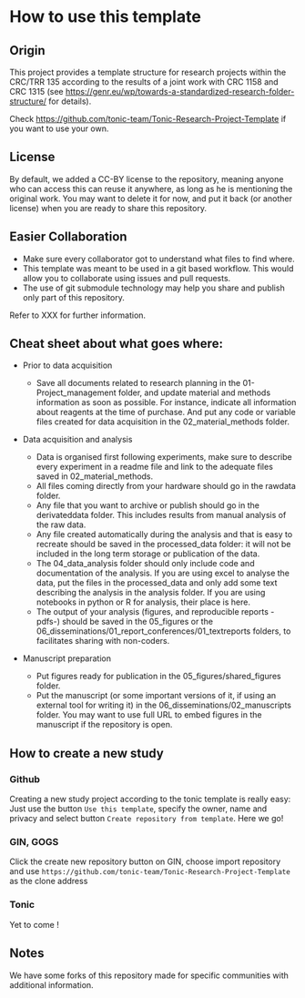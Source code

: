 # How to use this template

## Origin

This project provides a template structure for research projects within the CRC/TRR 135 according to the results of a joint work with CRC 1158 and CRC 1315 (see <https://genr.eu/wp/towards-a-standardized-research-folder-structure/> for details).

Check <https://github.com/tonic-team/Tonic-Research-Project-Template> if you want to use your own.

## License

By default, we added a CC-BY license to the repository, meaning anyone who can access this can reuse it anywhere, as long as he is mentioning the original work. You may want to delete it for now, and put it back (or another license) when you are ready to share this repository.

## Easier Collaboration

- Make sure every collaborator got to understand what files to find where.
- This template was meant to be used in a git based workflow. This would allow you to collaborate using issues and pull requests.
- The use of git submodule technology may help you share and publish only part of this repository. 

Refer to XXX for further information.

## Cheat sheet about what goes where:

- Prior to data acquisition
    - Save all documents related to research planning in the 01-Project_management folder, and update material and methods information as soon as possible.
      For instance, indicate all information about reagents at the time of purchase.
      And put any code or variable files created for data acquisition in the 02_material_methods folder.

- Data acquisition and analysis
    - Data is organised first following experiments, make sure to describe every experiment in a readme file and link to the adequate files saved in 02_material_methods.
    - All files coming directly from your hardware should go in the rawdata folder.
    - Any file that you want to archive or publish should go in the derivateddata folder. This includes results from manual analysis of the raw data.
    - Any file created automatically during the analysis and that is easy to recreate should be saved in the processed_data folder: it will not be included in the long term storage or publication of the data.
    - The 04_data_analysis folder should only include code and documentation of the analysis. If you are using excel to analyse the data, put the files in the processed_data and only add some text describing the analysis in the analysis folder. If you are using notebooks in python or R for analysis, their place is here.
    - The output of your analysis (figures, and reproducible reports -pdfs-) should be saved in the 05_figures or the 06_disseminations/01_report_conferences/01_textreports folders, to facilitates sharing with non-coders.

- Manuscript preparation
    - Put figures ready for publication in the 05_figures/shared_figures folder.
    - Put the manuscript (or some important versions of it, if using an external tool for writing it) in the 06_disseminations/02_manuscripts folder. You may want to use full URL to embed figures in the manuscript if the repository is open.



## How to create a new study


### Github

Creating a new study project according to the tonic template is really easy: Just use the button `Use this template`, specify the owner, name and privacy and select button `Create repository from template`. Here we go!

### GIN, GOGS

Click the create new repository button on GIN, choose import repository and use `https://github.com/tonic-team/Tonic-Research-Project-Template` as the clone address

### Tonic

Yet to come !

## Notes
  
We have some forks of this repository made for specific communities with additional information.
